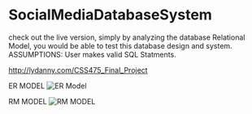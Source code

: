 # SocialMediaDatabaseSystem
check out the live version, simply by analyzing the database Relational Model, you would be able to test this database design and system.
<br />
ASSUMPTIONS: User makes valid SQL Statments.

http://lydanny.com/CSS475_Final_Project

ER MODEL
![ER Model](http://i.imgur.com/NoMKjBz.jpg "the ER Model")

RM MODEL
![RM MODEL](http://i.imgur.com/fVnv1vd.jpg)
